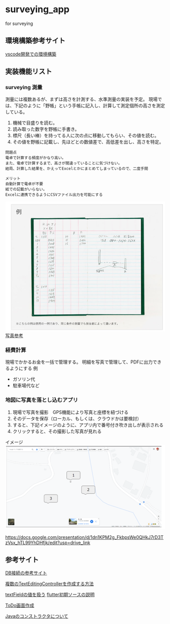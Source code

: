 # surveying_app

for surveying


## 環境構築参考サイト

[vscode開発での環境構築](https://zenn.dev/kazutxt/books/flutter_practice_introduction/viewer/06_chapter1_environment)


## 実装機能リスト

### surveying 測量
測量には複数あるが、まずは高さを計測する、水準測量の実装を予定。
現場では、下記のように「野帳」という手帳に記入し、計算して測定個所の高さを測定している。

1. 機械で目盛りを読む。
1. 読み取った数字を野帳に手書き。
1. 標尺（長い棒）を持ってる人に次の点に移動してもらい、その値を読む。
1. その値を野帳に記載し、先ほどとの数値差で、高低差を出し、高さを特定。


```
問題点
電卓で計算する頻度がかなり高い。
また、電卓で計算するまで、高さが間違っていることに気づけない。
結局、計算した結果を、かえってExcelとかにまとめてしまっているので、二度手間
```

```
メリット
自動計算で電卓が不要
紙での記載がいらない。
Excelに連携できるようにCSVファイル出力を可能にする
```
![](img/2023-11-03-104510.png)
[写真参考](https://www.kokuyo-st.co.jp/stationery/fieldnote/howto/)

### 経費計算
現場でかかるお金を一括で管理する。
明細を写真で管理して、PDFに出力できるようにする
例
- ガソリン代
- 駐車場代など

### 地図に写真を落とし込むアプリ

1. 現場で写真を撮影　GPS機能により写真と座標を紐づける
1. そのデータを保存（ローカル、もしくは、クラウドかは要検討）
1. すると、下記イメージのように、アプリ内で番号付き吹き出しが表示される
1. クリックすると、その撮影した写真が見れる

イメージ
![](img/2023-11-03-111948.png)


https://docs.google.com/presentation/d/1dn1KPM2g_FkbpsWe0QHkJ7rD3TzVsx_hTL99YhDHfjk/edit?usp=drive_link




## 参考サイト




[DB接続の参考サイト](https://yakiimosan.com/flutter-sqlite-basic/#index_id0)



[複数のTextEditingControllerを作成する方法](https://zenn.dev/akinori25/articles/801c24178e782c)

[textFieldの値を扱う](https://minoru-maru.com/%E3%80%90flutter%E3%80%91%E3%83%86%E3%82%AD%E3%82%B9%E3%83%88%E3%83%9C%E3%83%83%E3%82%AF%E3%82%B9%E3%81%AB%E5%85%A5%E5%8A%9B%E3%81%95%E3%82%8C%E3%81%9F%E6%96%87%E5%AD%97%E5%88%97%E3%82%92%E6%89%B1/)
[flutter初期ソースの説明](https://qiita.com/naoaki_kaito/items/ed77ee085ad61f951784)


[ToDo画面作成](https://qiita.com/t_k_t/items/29848ac897e159030843)

[Javaのコンストラクタについて](https://www.javadrive.jp/start/extends/index4.html)
